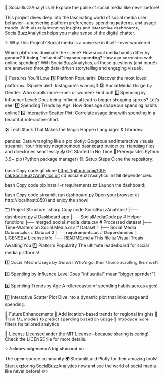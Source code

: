 🚀 SocialBuzzAnalytics 🌐
Explore the pulse of social media like never before!

This project dives deep into the fascinating world of social media user behavior—uncovering platform preferences, spending patterns, and usage trends. With visually stunning insights and interactive dashboards, SocialBuzzAnalytics helps you make sense of the digital chatter.

✨ Why This Project?
Social media is a universe in itself—ever wondered:

Which platforms dominate the scene?
How social media habits differ by gender?
If being "influential" impacts spending?
How age correlates with online spending?
With SocialBuzzAnalytics, all these questions (and more!) are answered through data-driven storytelling and engaging visuals.

🔑 Features You’ll Love
1️⃣ Platform Popularity: Discover the most loved platforms. (Spoiler alert: Instagram's winning!)
2️⃣ Social Media Usage by Gender: Who scrolls more—men or women? Find out!
3️⃣ Spending by Influence Level: Does being influential lead to bigger shopping sprees? Let’s see!
4️⃣ Spending Trends by Age: How does age shape our spending habits online?
5️⃣ Interactive Scatter Plot: Correlate usage time with spending in a beautiful, interactive chart.

🛠 Tech Stack That Makes the Magic Happen
Languages & Libraries:

pandas: Data wrangling like a pro
plotly: Gorgeous and interactive visuals
streamlit: Your friendly neighborhood dashboard builder
os: Handling files and directories seamlessly
📥 Get Started In No Time
🚨 Prerequisites
Python 3.9+
pip (Python package manager)
🏗️ Setup Steps
Clone the repository:

bash
Copy code
git clone https://github.com/100-nal/SocialBuzzAnalytics.git
cd SocialBuzzAnalytics
Install dependencies:

bash
Copy code
pip install -r requirements.txt
Launch the dashboard:

bash
Copy code
streamlit run dashboard.py
Open your browser at http://localhost:8501 and enjoy the show!

🗂️ Project Structure
csharp
Copy code
SocialBuzzAnalytics/
├── dashboard.py                 # Dashboard app
├── SocialMediaCode.py           # Helper functions
├── merged_social_media_data.csv # Processed dataset
├── Time-Wasters on Social Media.csv  # Dataset 1
├── Social Media Dataset.xlsx    # Dataset 2
├── requirements.txt             # Dependencies
├── LICENSE                      # License info
└── README.md                    # This file
📊 Visual Treats Awaiting You
1️⃣ Platform Popularity
The ultimate leaderboard for social media platforms!


2️⃣ Social Media Usage by Gender
Who’s got their thumb scrolling the most?



3️⃣ Spending by Influence Level
Does "influential" mean "bigger spender"?


4️⃣ Spending Trends by Age
A rollercoaster of spending habits across ages!


5️⃣ Interactive Scatter Plot
Dive into a dynamic plot that links usage and spending.


🌟 Future Enhancements
🔮 Add location-based trends for regional insights
🤖 Train ML models to predict spending based on usage
🎨 Introduce more filters for tailored analytics

📜 License
Licensed under the MIT License—because sharing is caring! Check the LICENSE file for more details.

💡 Acknowledgments
A big shoutout to:

The open-source community 🌍
Streamlit and Plotly for their amazing tools!
Start exploring SocialBuzzAnalytics now and see the world of social media like never before! 🌐✨

